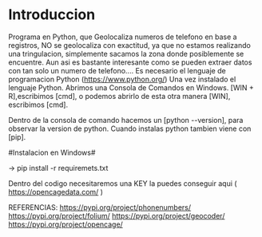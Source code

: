# Introduccion
Programa en Python, que Geolocaliza numeros de telefono en base a registros, NO se geolocaliza con exactitud, ya que no estamos realizando una tringulacion, simplemente
sacamos la zona donde posiblemente se encuentre. Aun asi es bastante interesante como se pueden extraer datos con tan solo un numero de telefono....
Es necesario el lenguaje de programacion Python (https://www.python.org/)
Una vez instalado el lenguaje Python.
Abrimos una Consola de Comandos en Windows.
[WIN + R],escribimos [cmd], o podemos abrirlo de esta otra manera [WIN], escribimos [cmd].

Dentro de la consola de comando hacemos un [python --version], para observar la version de python.
Cuando instalas python tambien viene con [pip].

#Instalacion en Windows#

-> pip install -r requiremets.txt

Dentro del codigo necesitaremos una KEY la puedes conseguir aqui ( https://opencagedata.com/ )

REFERENCIAS:
https://pypi.org/project/phonenumbers/
https://pypi.org/project/folium/
https://pypi.org/project/geocoder/
https://pypi.org/project/opencage/

     
            






